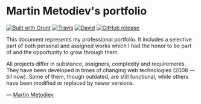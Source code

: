 # Martin Metodiev's portfolio
                                                   
[![Built with Grunt](https://cdn.gruntjs.com/builtwith.svg)](http://gruntjs.com/) [![Travis](https://img.shields.io/travis/martinmethod/portfolio.svg)](https://travis-ci.org/martinmethod/portfolio) [![David](https://img.shields.io/david/dev/martinmethod/portfolio.svg)](https://david-dm.org/martinmethod/portfolio?type=dev) [![GitHub release](https://img.shields.io/github/release/martinmethod/portfolio.svg)](https://github.com/martinmethod/portfolio/releases/latest)

This document represents my professional portfolio. It includes a selective part of both personal and assigned works which I had the honor to be part of and the opportunity to grow through them.

All projects differ in substance, assigners, complexity and requirements. They have been developed in times of changing web technologies (2008 — till now). Some of them, though outdated, are still functional, while others have been modified or replaced by newer versions.

— [Martin Metodiev](http://portfolio.martinmetodiev.com "Take a look at my portfolio")